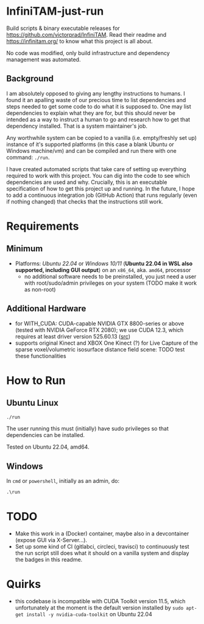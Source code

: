 # InfiniTAM-just-run
Build scripts & binary executable releases for https://github.com/victorprad/InfiniTAM. Read their readme and https://infinitam.org/ to know what this project is all about.

No code was modified, only build infrastructure and dependency management was automated.

## Background
I am absolutely opposed to giving any lengthy instructions to humans.
I found it an apalling waste of our precious time to list dependencies and steps needed to get some code to do what it is supposed to.
One may list dependencies to explain what they are for, but this should never be intended as a way to instruct a human to go and research how to get that dependency installed.
That is a system maintainer's job.

Any worthwhile system can be copied to a vanilla (i.e. empty/freshly set up) instance of it's supported platforms (in this case a blank Ubuntu or Windows machine/vm) and can be compiled and run there with one command: `./run`.

I have created automated scripts that take care of setting up everything required to work with this project.
You can dig into the code to see which dependencies are used and why. Crucially, this is an executable specification of how to get this project up and running. In the future, I hope to add a continuous integration job (GitHub Action) that runs regularly (even if nothing changed) that checks that the instructions still work.

# Requirements
## Minimum
- Platforms: *Ubuntu 22.04* or *Windows 10/11* (**Ubuntu 22.04 in WSL also supported, including GUI output**) on an `x86_64`, aka. `amd64`, processor
  - no additional software needs to be preinstalled, you just need a user with root/sudo/admin privileges on your system (TODO make it work as non-root)

## Additional Hardware
- for WITH_CUDA: CUDA-capable NVIDIA GTX 8800-series or above (tested with NVIDIA GeForce RTX 2080); we use CUDA 12.3, which requires at least driver version 525.60.13 ([src](https://docs.nvidia.com/cuda/cuda-toolkit-release-notes/index.html))
- supports original Kinect and XBOX One Kinect (?) for Live Capture of the sparse voxel/volumetric isosurface distance field scene: TODO test these functionalities

# How to Run

## Ubuntu Linux
```bash
./run
```
The user running this must (initially) have sudo privileges so that dependencies can be installed.

Tested on Ubuntu 22.04, amd64.

## Windows
In `cmd` or `powershell`, initially as an admin, do:

```cmd
.\run
```

# TODO
* Make this work in a (Docker) container, maybe also in a devcontainer (expose GUI via X-Server...).
* Set up some kind of CI (gitlabci, circleci, travisci) to continuously test the run script still does what it should on a vanilla system and display the badges in this readme.

# Quirks
- this codebase is incompatible with CUDA Toolkit version 11.5, which unfortunately at the moment is the default version installed by `sudo apt-get install -y nvidia-cuda-toolkit` on Ubuntu 22.04
